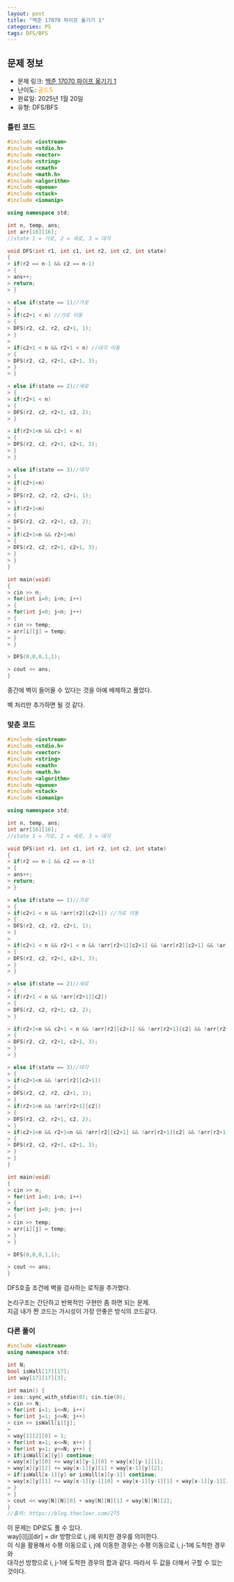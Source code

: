 ```yaml
---
layout: post
title: "백준 17070 파이프 옮기기 1"
categories: PS
tags: DFS/BFS
---
```


## 문제 정보
- 문제 링크: [백준 17070 파이프 옮기기 1](https://www.acmicpc.net/problem/17070)
- 난이도: <span style="color:#FFA500">골드5</span>
- 완료일: 2025년 1월 20일
- 유형: DFS/BFS

### 틀린 코드

```C++
#include <iostream>
#include <stdio.h>
#include <vector>
#include <string>
#include <cmath>
#include <math.h>
#include <algorithm>
#include <queue>
#include <stack>
#include <iomanip>

using namespace std;

int n, temp, ans;
int arr[16][16];
//state 1 = 가로, 2 = 세로, 3 = 대각

void DFS(int r1, int c1, int r2, int c2, int state)
{
> if(r2 == n-1 && c2 == n-1)
> {
> ans++;
> return;
> }

> else if(state == 1)//가로
> {
> if(c2+1 < n) //가로 이동
> {
> DFS(r2, c2, r2, c2+1, 1);
> }
> 
> if(c2+1 < n && r2+1 < n) //대각 이동
> {
> DFS(r2, c2, r2+1, c2+1, 3);
> }
> }

> else if(state == 2)//세로
> {
> if(r2+1 < n)
> {
> DFS(r2, c2, r2+1, c2, 2);
> }

> if(r2+1<n && c2+1 < n)
> {
> DFS(r2, c2, r2+1, c2+1, 3);
> }
> }

> else if(state == 3)//대각
> {
> if(c2+1<n)
> {
> DFS(r2, c2, r2, c2+1, 1);
> }
> if(r2+1<n)
> {
> DFS(r2, c2, r2+1, c2, 2);
> }
> if(c2+1<n && r2+1<n)
> {
> DFS(r2, c2, r2+1, c2+1, 3);
> }
> }
}

int main(void)
{   
> cin >> n;
> for(int i=0; i<n; i++)
> {
> for(int j=0; j<n; j++)
> {
> cin >> temp;
> arr[i][j] = temp;
> }
> }

> DFS(0,0,0,1,1);

> cout << ans;
}
```

중간에 벽이 들어올 수 있다는 것을 아예 배제하고 풀었다.

벽 처리만 추가하면 될 것 같다.

### 맞춘 코드

```C++
#include <iostream>
#include <stdio.h>
#include <vector>
#include <string>
#include <cmath>
#include <math.h>
#include <algorithm>
#include <queue>
#include <stack>
#include <iomanip>

using namespace std;

int n, temp, ans;
int arr[16][16];
//state 1 = 가로, 2 = 세로, 3 = 대각

void DFS(int r1, int c1, int r2, int c2, int state)
{
> if(r2 == n-1 && c2 == n-1)
> {
> ans++;
> return;
> }

> else if(state == 1)//가로
> {
> if(c2+1 < n && !arr[r2][c2+1]) //가로 이동
> {
> DFS(r2, c2, r2, c2+1, 1);
> }
> 
> if(c2+1 < n && r2+1 < n && !arr[r2+1][c2+1] && !arr[r2][c2+1] && !arr[r2+1][c2]) //대각 이동
> {
> DFS(r2, c2, r2+1, c2+1, 3);
> }
> }

> else if(state == 2)//세로
> {
> if(r2+1 < n && !arr[r2+1][c2])
> {
> DFS(r2, c2, r2+1, c2, 2);
> }

> if(r2+1<n && c2+1 < n && !arr[r2][c2+1] && !arr[r2+1][c2] && !arr[r2+1][c2+1])
> {
> DFS(r2, c2, r2+1, c2+1, 3);
> }
> }

> else if(state == 3)//대각
> {
> if(c2+1<n && !arr[r2][c2+1])
> {
> DFS(r2, c2, r2, c2+1, 1);
> }
> if(r2+1<n && !arr[r2+1][c2])
> {
> DFS(r2, c2, r2+1, c2, 2);
> }
> if(c2+1<n && r2+1<n && !arr[r2][c2+1] && !arr[r2+1][c2] && !arr[r2+1][c2+1])
> {
> DFS(r2, c2, r2+1, c2+1, 3);
> }
> }
}

int main(void)
{   
> cin >> n;
> for(int i=0; i<n; i++)
> {
> for(int j=0; j<n; j++)
> {
> cin >> temp;
> arr[i][j] = temp;
> }
> }

> DFS(0,0,0,1,1);

> cout << ans;
}   
```

DFS호출 조건에 벽을 검사하는 로직을 추가했다. 

논리구조는 간단하고 반복적인 구현만 좀 하면 되는 문제.   
지금 내가 짠 코드는 가시성이 가장 안좋은 방식의 코드같다.   

### 다른 풀이

```C++
#include <iostream>
using namespace std;

int N;
bool isWall[17][17];
int way[17][17][3];

int main() {
> ios::sync_with_stdio(0); cin.tie(0);
> cin >> N;
> for(int i=1; i<=N; i++)
> for(int j=1; j<=N; j++)
> cin >> isWall[i][j];
> 
> way[1][2][0] = 1;
> for(int x=1; x<=N; x++) {
> for(int y=1; y<=N; y++) {
> if(isWall[x][y]) continue;
> way[x][y][0] += way[x][y-1][0] + way[x][y-1][1];
> way[x][y][2] += way[x-1][y][1] + way[x-1][y][2];
> if(isWall[x-1][y] or isWall[x][y-1]) continue;
> way[x][y][1] += way[x-1][y-1][0] + way[x-1][y-1][1] + way[x-1][y-1][2];
> }
> }
> cout << way[N][N][0] + way[N][N][1] + way[N][N][2];
}
//출처: https://blog.thecloer.com/275
```

이 문제는 DP로도 풀 수 있다.   
way[i][j][dir] = dir 방향으로 i, j에 위치한 경우를 의미한다.   
이 식을 활용해서 수평 이동으로 i, j에 이동한 경우는 수평 이동으로 i, j-1에 도착한 경우와   
대각선 방향으로 i, j-1에 도착한 경우의 합과 같다. 따라서 두 값을 더해서 구할 수 있는 것이다.  

